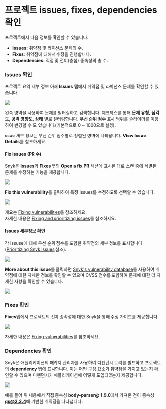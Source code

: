 # 프로젝트 issues, fixes, dependencies 확인

프로젝트에서 다음 정보를 확인할 수 있습니다.

* **Issues:** 취약점 및 라이선스 문제의 수.
* **Fixes**: 취약점에 대해서 수정을 진행합니다.
* **Dependencies**: 직접 및 전이(충첩) 종속성의 총 수.

### Issues 확인 &#x20;

프로젝트 요약 세부 정보 아래 **Issues** 탭에서 취약점 및 라이선스 문제를 확인할 수 있습니다.

![](<../../.gitbook/assets/Screenshot 2021-10-19 at 11.49.30.png>)

왼쪽 영역을 사용하여 문제를 필터링하고 검색합니다. 체크박스를 통해 **문제 유형, 심각도, 공격 영향도, 상태** 별로 필터링합니다. **우선 순위 점수** 표시 범위를 슬라이더를 이용하여 변경할 수 도 있습니다.(기본적으로 0 \~ 1000으로 설정).

ssue 세부 정보는 우선 순위 점수별로 정렬된 영역에 나타납니다. **View Issue Details**를 참조하세요.

#### Fix issues (PR 수)

Snyk은 **Issues**와 **Fixes** 탭의 **Open a fix PR** 섹션에 표시된 대로 스캔 중에 식별된 문제를 수정하는 기능을 제공합니다.

![](../../.gitbook/assets/image27.png)

**Fix this vulnerability**를 클릭하여 특정 Issues를 수정하도록 선택할 수 있습니다.

![](../../.gitbook/assets/image26.png)

개요는 [Fixing vulnerabilities](https://docs.snyk.io/snyk-open-source/open-source-basics/fixing-vulnerabilities)를 참조하세요.\
자세한 내용은 [Fixing and prioritizing issues](https://docs.snyk.io/fixing-and-prioritizing-issues)를 참조하세요.

#### Issues 세부정보 확인

각 Issuse에 대해 우선 순위 점수를 포함한 취약점의 세부 정보를 표시합니다([Prioritizing Snyk issues](https://docs.snyk.io/fixing-and-prioritizing-issues/starting-to-fix-vulnerabilities/snyk-priority-score) 참조).

![](../../.gitbook/assets/image12.png)

**More about this issue**를 클릭하면 [Snyk's vulnerability database](https://snyk.io/product/vulnerability-database/)를 사용하여 취약점에 대한 자세한 정보를 확인할 수 있으며 CVSS 점수를 포함하여 문제에 대한 더 자세한 사항을 확인할 수 있습니다.

![](../../.gitbook/assets/image15.png)

### Fixes 확인

**Fixes**탭에서 프로젝트의 전이 종속성에 대한 Snyk을 통해 수정 가이드를 제공합니다.

![](<../../.gitbook/assets/Screenshot 2021-10-19 at 11.57.07.png>)

자세한 내용은 [Fixing vulnerabilities](../../products/snyk-open-source/open-source-basics/fixing-vulnerabilities.md)를 참조하세요.

### Dependencies 확인

Snyk은 애플리케이션의 패키지 관리자를 사용하여 디펜던시 트리를 빌드하고 프로젝트의 **dependency** 탭에 표시합니다. 이는 어떤 구성 요소가 취약점을 가지고 있는지 확인할 수 있으며 디펜던시가 애플리케이션에 어떻게 도입되었는지 제공합니다.

![](../../.gitbook/assets/image23.png)

예를 들어 위 내용에서 직접 종속성 **body-parser@ 1.9.0**에서 가져온 전이 종속성 **qs@2.2.4**에 기반한 취약점을 나타냅니다.

